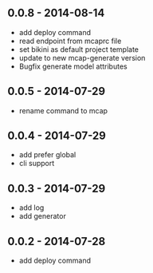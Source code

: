 ## 0.0.8 - 2014-08-14
- add deploy command
- read endpoint from mcaprc file
- set bikini as default project template
- update to new mcap-generate version
- Bugfix generate model attributes

## 0.0.5 - 2014-07-29
- rename command to mcap

## 0.0.4 - 2014-07-29
- add prefer global
- cli support

## 0.0.3 - 2014-07-29
- add log
- add generator

## 0.0.2 - 2014-07-28
- add deploy command